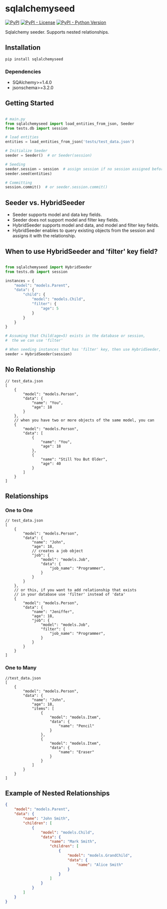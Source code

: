 # sqlalchemyseed

[![PyPI](https://img.shields.io/pypi/v/sqlalchemyseed)](https://pypi.org/project/sqlalchemyseed)
[![PyPI - License](https://img.shields.io/pypi/l/sqlalchemyseed)](https://github.com/jedymatt/sqlalchemyseed/blob/main/LICENSE)
[![PyPI - Python Version](https://img.shields.io/pypi/pyversions/sqlalchemyseed)](https://pypi.org/project/sqlalchemyseed)

Sqlalchemy seeder. Supports nested relationships.

## Installation

```commandline
pip install sqlalchemyseed
```

### Dependencies

- SQAlchemy>=1.4.0
- jsonschema>=3.2.0

## Getting Started

```python

# main.py
from sqlalchemyseed import load_entities_from_json, Seeder
from tests.db import session

# load entities
entities = load_entities_from_json('tests/test_data.json')

# Initialize Seeder
seeder = Seeder()  # or Seeder(session)

# Seeding
seeder.session = session  # assign session if no session assigned before seeding
seeder.seed(entities)

# Committing
session.commit()  # or seeder.session.commit()


```

## Seeder vs. HybridSeeder

- Seeder supports model and data key fields.
- Seeder does not support model and filter key fields.
- HybridSeeder supports model and data, and model and filter key fields.
- HybridSeeder enables to query existing objects from the session and assigns it with the relationship.

## When to use HybridSeeder and 'filter' key field?

```python

from sqlalchemyseed import HybridSeeder
from tests.db import session

instances = {
    "model": "models.Parent",
    "data": {
        "child": {
            "model": "models.Child",
            "filter": {
                "age": 5
            }
        }
    }
}

# Assuming that Child(age=5) exists in the database or session,
#  the we can use 'filter'

# When seeding instances that has 'filter' key, then use HybridSeeder, otherwise use Seeder.
seeder = HybridSeeder(session)

```

## No Relationship

```json5
// test_data.json
[
    {
        "model": "models.Person",
        "data": {
            "name": "You",
            "age": 18
        }
    },
    // when you have two or more objects of the same model, you can
    {
        "model": "models.Person",
        "data": [
            {
                "name": "You",
                "age": 18
            },
            {
                "name": "Still You But Older",
                "age": 40
            }
        ]
    }
]
```

## Relationships

### One to One

```json5
// test_data.json
[
    {
        "model": "models.Person",
        "data": {
            "name": "John",
            "age": 18,
            // creates a job object
            "job": {
                "model": "models.Job",
                "data": {
                    "job_name": "Programmer",
                }
            }
        }
    },
    // or this, if you want to add relationship that exists
    // in your database use 'filter' instead of 'data'
    {
        "model": "models.Person",
        "data": {
            "name": "Jeniffer",
            "age": 18,
            "job": {
                "model": "models.Job",
                "filter": {
                    "job_name": "Programmer",
                }
            }
        }
    }
]
```

### One to Many

```json5
//test_data.json
[
    {
        "model": "models.Person",
        "data": {
            "name": "John",
            "age": 18,
            "items": [
                {
                    "model": "models.Item",
                    "data": {
                        "name": "Pencil"
                    }
                },
                {
                    "model": "models.Item",
                    "data": {
                        "name": "Eraser"
                    }
                }
            ]
        }
    }
]
```

## Example of Nested Relationships

```json
{
    "model": "models.Parent",
    "data": {
        "name": "John Smith",
        "children": [
            {
                "model": "models.Child",
                "data": {
                    "name": "Mark Smith",
                    "children": [
                        {
                            "model": "models.GrandChild",
                            "data": {
                                "name": "Alice Smith"
                            }
                        }
                    ]
                }
            }
        ]
    }
}

```
